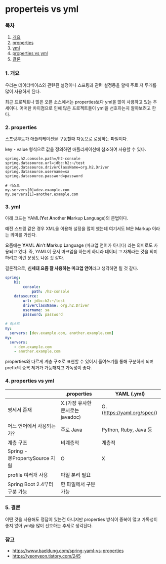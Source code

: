 # properteis vs yml

### 목차

1. [개요](#1-개요)
2. [properties](#2-properties)
3. [yml](#3-yml)
4. [properties vs yml](#4-properties-vs-yml)
5. [결론](#5-결론)

### 1. 개요

우리는 데이터베이스와 관련된 설정이나 스프링과 관련 설정등을 할때 주로 저 두개를 많이 사용하게 된다.

최근 프로젝트나 많은 오픈 소스에서는 properties보다 yml을 많이 사용하고 있는 추세이다. 어떠한 차이점으로 인해 많은 프로젝트들이 yml을 선호하는지 알아보려고 한다.

### 2. properties

스프링부트가 애플리케이션을 구동할때 자동으로 로딩하는 파일이다.

key - value 형식으로 값을 정의하면 애플리케이션에 참조하여 사용할 수 있다.

```properties
spring.h2.console.path=/h2-console
spring.datasource.url=jdbc:h2:~/test
spring.datasource.driverClassName=org.h2.Driver
spring.datasource.username=sa
spring.datasource.password=password

# 리스트
my.servers[0]=dev.example.com
my.servers[1]=another.example.com
```

### 3. yml

아래 코드는 YAML(**Y**et **A**nother **M**arkup **L**anguage)의 문법이다.

예전 스프링 같은 경우 XML을 이용해 설정을 많이 했는데 여기서도 M은 Markup 이라는 의미를 가진다.

요즘에는 **Y**AML **A**in’t **M**arkup **L**anguage (마크업 언어가 아니다) 라는 의미로도 사용되고 있다. 즉, YAML이 문서 마크업을 하는게 하니라 데이터 그 자체라는 것을 의미하려고 이런 문장도 나온 것 같다.

결론적으로, **신세대 요즘 잘 사용하는 마크업 언어**라고 생각하면 될 것 같다.

```yaml
spring:
    h2:
	    console:
            path: /h2-console
    datasource:
        url: jdbc:h2:~/test
        driverClassName: org.h2.Driver
        username: sa
        password: password
      
# 리스트
my:
  servers: [dev.example.com, another.example.com]
my:
  servers:
    - dev.example.com
    - another.example.com
```

properties와 다르게 계층 구조로 표현할 수 있어서 들여쓰기를 통해 구분하게 되며 prefix의 중복 제거가 가능해지고 가독성이 좋다.

### 4. properties vs yml

|  | .properties | YAML (.yml) |
| --- | --- | --- |
| 명세서 존재 | X.(가장 유사한 문서로는 javadoc) | O.(https://yaml.org/spec/) |
| 어느 언어에서 사용되는가? | 주로 Java | Python, Ruby, Java 등 |
| 계층 구조 | 비계층적 | 계층적 |
| Spring - @PropertySource 지원 | O | X |
| profile 여러개 사용 | 파일 분리 필요
Spring Boot 2.4부터 구분 가능 | 한 파일에서 구분 가능 |

### 5. 결론

어떤 것을 사용해도 정답이 있는건 아니지만 properties 방식이 중복이 많고 가독성이 좋지 않아 yml을 많이 선호하는 추세로 생각된다.

### 참고

- https://www.baeldung.com/spring-yaml-vs-properties
- https://yeonyeon.tistory.com/245
